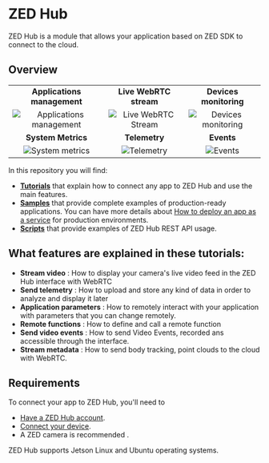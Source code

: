 # ZED Hub

ZED Hub is a module that allows your application based on ZED SDK to connect to the cloud.

## Overview

<table>
  <tbody>
    <tr>
      <td align="center"><b>Applications management</b></td>
      <td align="center"><b>Live WebRTC stream</b></td>
      <td align="center"><b>Devices monitoring</b></td>
    </tr>
    <tr></tr>
    <tr>
      <td align="center"><img alt="Applications management" src="https://user-images.githubusercontent.com/101094358/231520425-f4634ef2-b3a5-4638-a1d1-7cc9a1afed7f.gif"></a></td>
      <td align="center"><img alt="Live WebRTC Stream" src="https://user-images.githubusercontent.com/101094358/231516124-cf1d21d0-be53-4d12-88db-b622cc0f7a5f.gif"></a></td>      
      <td align="center"><img alt="Devices monitoring" src="https://user-images.githubusercontent.com/101094358/231521084-9f226479-3a01-4506-a3c2-78b572087d82.gif"></a></td>       
    </tr>
    <tr></tr>
    <tr>
      <td align="center"><b>System Metrics</b></td>
      <td align="center"><b>Telemetry</b></td>
      <td align="center"><b>Events</b></td>
    </tr>
    <tr>
      <td align="center"><img alt="System metrics" src="https://user-images.githubusercontent.com/101094358/231516885-b9f09aac-6b80-4a4d-9721-25a08e1b0397.gif"></a></td>
        <td align="center"><img alt="Telemetry" src="https://user-images.githubusercontent.com/101094358/231509333-2a17c7bf-5d4e-47d1-8961-a78d8f280af6.gif"></a></td>
      <td align="center"><img alt="Events" src="https://user-images.githubusercontent.com/101094358/231516332-d62989b9-61b7-4afc-8c31-91010cbd0133.gif"></a></td>
    </tr>
  <tbody>
</table>

In this repository you will find:
- [**Tutorials**](./tutorials/) that explain how to connect any app to ZED Hub and use the main features.
- [**Samples**](./samples/README.md) that provide complete examples of production-ready applications. You can have more details about [How to deploy an app as a service](./deploy_as_a_service.md) for production environments.
- [**Scripts**](./scripts/README.md) that provide examples of ZED Hub REST API usage.

## What features are explained in these tutorials:

- **Stream video** : How to display your camera's live video feed in the ZED Hub interface with WebRTC
- **Send telemetry** : How to upload and store any kind of data in order to analyze and display it later
- **Application parameters** : How to remotely interact with your application with parameters that you can change remotely.
- **Remote functions** : How to define and call a remote function
- **Send video events** : How to send Video Events, recorded ans accessible through the interface.
- **Stream metadata** : How to send body tracking, point clouds to the cloud with WebRTC.

## Requirements
To connect your app to ZED Hub, you'll need to
- [Have a ZED Hub account](https://hub.stereolabs.com).
- [Connect your device](https://www.stereolabs.com/docs/cloud/overview/setup-device/).
- A ZED camera is recommended .

ZED Hub supports Jetson Linux and Ubuntu operating systems.